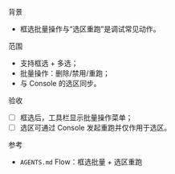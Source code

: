 背景
- 框选批量操作与“选区重跑”是调试常见动作。

范围
- 支持框选 + 多选；
- 批量操作：删除/禁用/重跑；
- 与 Console 的选区同步。

验收
- [ ] 框选后，工具栏显示批量操作菜单；
- [ ] 选区可通过 Console 发起重跑并仅作用于选区。

参考
- `AGENTS.md` Flow：框选批量 + 选区重跑

